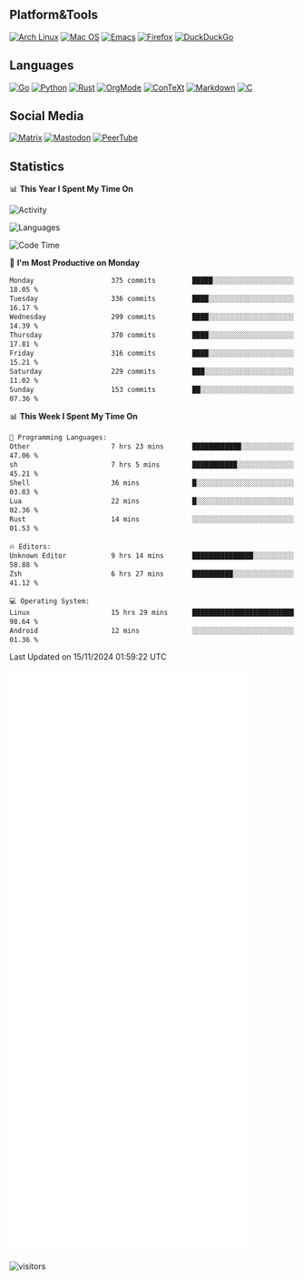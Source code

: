 ## Platform&Tools

[![Arch Linux](https://img.shields.io/badge/ArchLinux-1793D1?logo=arch-linux&logoColor=fff&style=flat-square)](https://archlinux.org/)
[![Mac OS](https://img.shields.io/badge/MacOS-000000?style=flat-square&logo=macos&logoColor=F0F0F0)](https://www.apple.com/macos/)
[![Emacs](https://img.shields.io/badge/Emacs-%237F5AB6.svg?&style=flat-square&logo=gnu-emacs&logoColor=white)](https://www.gnu.org/software/emacs/)
[![Firefox](https://img.shields.io/badge/Firefox-FF7139?style=flat-square&logo=Firefox-Browser&logoColor=white)](https://firefox.com/)
[![DuckDuckGo](https://img.shields.io/badge/DuckDuckGo-DE5833?style=flat-square&logo=DuckDuckGo&logoColor=white)](https://duckduckgo.com/)

## Languages

[![Go](https://img.shields.io/badge/Golang-%2300ADD8.svg?style=flat-square&logo=go&logoColor=white)](https://golang.org/)
[![Python](https://img.shields.io/badge/Python-3670A0?style=flat-square&logo=python&logoColor=ffdd54)](https://www.python.org/)
[![Rust](https://img.shields.io/badge/Rust-%23000000.svg?style=flat-square&logo=rust&logoColor=white)](https://www.rust-lang.org/)
[![OrgMode](https://img.shields.io/badge/OrgMode-%23000000.svg?style=flat-square&logo=org&logoColor=white)](https://orgmode.org/)
[![ConTeXt](https://img.shields.io/badge/ConTeXt-%23008080.svg?style=flat-square&logo=latex&logoColor=white)](https://contextgarden.net/)
[![Markdown](https://img.shields.io/badge/MarkDown-%23000000.svg?style=flat-square&logo=markdown&logoColor=white)](https://daringfireball.net/projects/markdown/)
[![C](https://img.shields.io/badge/C-%2300599C.svg?style=flat-square&logo=c&logoColor=white)](https://www.iso.org/standard/74528.html)

## Social Media
<!--[![Telegram](https://img.shields.io/badge/SteamedFish-2CA5E0?style=social&logo=telegram&logoColor=white)](https://t.me/SteamedFish)-->

[![Matrix](https://img.shields.io/badge/SteamedFish-2CA5E0?style=social&logo=matrix&logoColor=black)](https://matrix.to/#/@i:steamedfish.org)
[![Mastodon](https://img.shields.io/mastodon/follow/109596467238113271?domain=https%3A%2F%2Fmastodon.steamedfish.org%2F&style=social)](https://steamedfish.org/@SteamedFish)
[![PeerTube](https://img.shields.io/badge/PeerTube-23000000.svg?logo=peertube&style=social)](https://peertube.steamedfish.org/)

## Statistics


📊 **This Year I Spent My Time On** 

![Activity](https://wakatime.com/share/@SteamedFish/7529f30a-f1b7-40a4-8d09-e6d855cb7a13.png)

![Languages](https://wakatime.com/share/@SteamedFish/1c5e5366-0e9e-40d8-ac85-d630f61b69c6.svg)

<!--START_SECTION:waka-->
![Code Time](http://img.shields.io/badge/Code%20Time-4%2C121%20hrs%2040%20mins-blue)

📅 **I'm Most Productive on Monday** 

```text
Monday                   375 commits         █████░░░░░░░░░░░░░░░░░░░░   18.05 % 
Tuesday                  336 commits         ████░░░░░░░░░░░░░░░░░░░░░   16.17 % 
Wednesday                299 commits         ████░░░░░░░░░░░░░░░░░░░░░   14.39 % 
Thursday                 370 commits         ████░░░░░░░░░░░░░░░░░░░░░   17.81 % 
Friday                   316 commits         ████░░░░░░░░░░░░░░░░░░░░░   15.21 % 
Saturday                 229 commits         ███░░░░░░░░░░░░░░░░░░░░░░   11.02 % 
Sunday                   153 commits         ██░░░░░░░░░░░░░░░░░░░░░░░   07.36 % 
```


📊 **This Week I Spent My Time On** 

```text
💬 Programming Languages: 
Other                    7 hrs 23 mins       ████████████░░░░░░░░░░░░░   47.06 % 
sh                       7 hrs 5 mins        ███████████░░░░░░░░░░░░░░   45.21 % 
Shell                    36 mins             █░░░░░░░░░░░░░░░░░░░░░░░░   03.83 % 
Lua                      22 mins             █░░░░░░░░░░░░░░░░░░░░░░░░   02.36 % 
Rust                     14 mins             ░░░░░░░░░░░░░░░░░░░░░░░░░   01.53 % 

🔥 Editors: 
Unknown Editor           9 hrs 14 mins       ███████████████░░░░░░░░░░   58.88 % 
Zsh                      6 hrs 27 mins       ██████████░░░░░░░░░░░░░░░   41.12 % 

💻 Operating System: 
Linux                    15 hrs 29 mins      █████████████████████████   98.64 % 
Android                  12 mins             ░░░░░░░░░░░░░░░░░░░░░░░░░   01.36 % 
```


 Last Updated on 15/11/2024 01:59:22 UTC
<!--END_SECTION:waka-->


![Metrics](https://github.com/SteamedFish/SteamedFish/blob/master/github-metrics.svg)


![visitors](https://visitor-badge.laobi.icu/badge?page_id=SteamedFish.SteamedFish)
